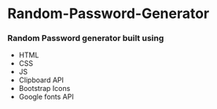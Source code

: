# Random-Password-Generator
 
### Random Password generator built using 
 - HTML
 - CSS
 - JS
 - Clipboard API
 - Bootstrap Icons
 - Google fonts API
  
